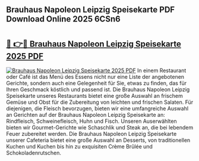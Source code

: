 ## Brauhaus Napoleon Leipzig Speisekarte PDF Download Online 2025 6CSn6

# <h2><a href="http://gc5zwl.nevu.top/?p=Brauhaus+Napoleon+Leipzig+Speisekarte">🔗 👉🔴 Brauhaus Napoleon Leipzig Speisekarte 2025 PDF</a></h2>

[![Brauhaus Napoleon Leipzig Speisekarte 2025 PDF](https://i.imgur.com/dBaPXMq.png)](http://gc5zwl.nevu.top/?p=Brauhaus+Napoleon+Leipzig+Speisekarte)
In einem Restaurant oder Café ist das Menü des Essens nicht nur eine Liste der angebotenen Gerichte, sondern auch eine Gelegenheit für Sie, etwas zu finden, das für Ihren Geschmack köstlich und passend ist. Die Brauhaus Napoleon Leipzig Speisekarte unseres Restaurants bietet eine große Auswahl an frischem Gemüse und Obst für die Zubereitung von leichten und frischen Salaten. Für diejenigen, die Fleisch bevorzugen, bieten wir eine umfangreiche Auswahl an Gerichten auf der Brauhaus Napoleon Leipzig Speisekarte an: Rindfleisch, Schweinefleisch, Huhn und Fisch. Unseren Auserwählten bieten wir Gourmet-Gerichte wie Schaschlik und Steak an, die bei lebendem Feuer zubereitet werden. Die Brauhaus Napoleon Leipzig Speisekarte unserer Cafeteria bietet eine große Auswahl an Desserts, von traditionellen Kuchen und Kuchen bis hin zu exquisiten Crème Brûlée und Schokoladenrutschen.
